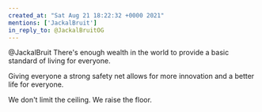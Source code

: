 ```yaml
---
created_at: "Sat Aug 21 18:22:32 +0000 2021"
mentions: ['JackalBruit']
in_reply_to: @JackalBruitOG
---
```


@JackalBruit There's enough wealth in the world to provide a basic standard of living for everyone. 

Giving everyone a strong safety net allows for more innovation and a better life for everyone.

We don't limit the ceiling. We raise the floor.